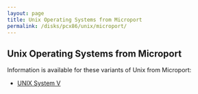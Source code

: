 ```yaml
---
layout: page
title: Unix Operating Systems from Microport
permalink: /disks/pcx86/unix/microport/
---
```


Unix Operating Systems from Microport
---

Information is available for these variants of Unix from Microport:

* [UNIX System V](system-v/)
